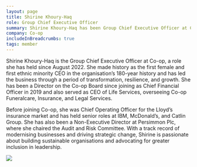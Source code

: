 ```yaml
---
layout: page
title: Shirine Khoury-Haq
role: Group Chief Executive Officer
summary: Shirine Khoury-Haq has been Group Chief Executive Officer at Co-op since August 2022.
company: Co-op
includeInBreadcrumbs: true
tags: member
---
```


<div class="govuk-grid-row">
  <div class="govuk-grid-column-two-thirds">
  
Shirine Khoury-Haq is the Group Chief Executive Officer at Co-op, a role she has held since August 2022. She made history as the first female and first ethnic minority CEO in the organisation’s 180-year history and has led the business through a period of transformation, resilience, and growth. She has been a Director on the Co-op Board since joining as Chief Financial Officer in 2019 and also served as CEO of Life Services, overseeing Co-op Funeralcare, Insurance, and Legal Services.

 

Before joining Co-op, she was Chief Operating Officer for the Lloyd’s insurance market and has held senior roles at IBM, McDonald’s, and Catlin Group. She has also been a Non-Executive Director at Persimmon Plc, where she chaired the Audit and Risk Committee. With a track record of modernising businesses and driving strategic change, Shirine is passionate about building sustainable organisations and advocating for greater inclusion in leadership.


  </div>
  <div class="govuk-grid-column-one-third member-page-image"><img src="/images/{{image}}"/></div>
</div>
